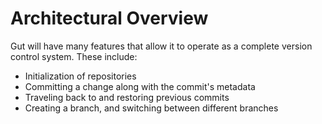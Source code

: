 # Architectural Overview

Gut will have many features that allow it to operate as a complete version control system. These include:
- Initialization of repositories
- Committing a change along with the commit's metadata
- Traveling back to and restoring previous commits
- Creating a branch, and switching between different branches